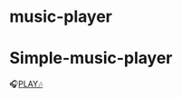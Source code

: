 # music-player
# Simple-music-player
🎧<a href="https://bhushanthapa.github.io/Simple-music-player/">PLAY🎶</a>

